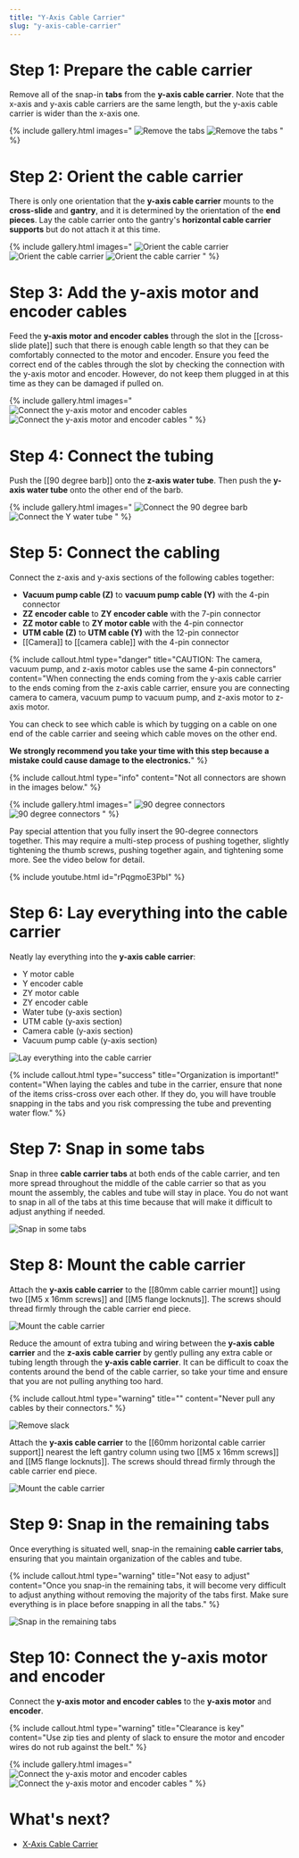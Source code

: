 ```yaml
---
title: "Y-Axis Cable Carrier"
slug: "y-axis-cable-carrier"
---
```



# Step 1: Prepare the cable carrier

Remove all of the snap-in **tabs** from the **y-axis cable carrier**. Note that the x-axis and y-axis cable carriers are the same length, but the y-axis cable carrier is wider than the x-axis one.

{% include gallery.html images="
![Remove the tabs](_images/remove_y_tabs_1.png)
![Remove the tabs](_images/remove_y_tabs_2.png)
" %}

# Step 2: Orient the cable carrier

There is only one orientation that the **y-axis cable carrier** mounts to the **cross-slide** and **gantry**, and it is determined by the orientation of the **end pieces**. Lay the cable carrier onto the gantry's **horizontal cable carrier supports** but do not attach it at this time.

{% include gallery.html images="
![Orient the cable carrier](_images/orient_y_cc_1.png)
![Orient the cable carrier](_images/orient_y_cc_2.png)
![Orient the cable carrier](_images/orient_y_cc_3.png)
" %}

# Step 3: Add the y-axis motor and encoder cables

Feed the **y-axis motor and encoder cables** through the slot in the [[cross-slide plate]] such that there is enough cable length so that they can be comfortably connected to the motor and encoder. Ensure you feed the correct end of the cables through the slot by checking the connection with the y-axis motor and encoder. However, do not keep them plugged in at this time as they can be damaged if pulled on.

{% include gallery.html images="
![Connect the y-axis motor and encoder cables](_images/feed_y_cables_1.png)
![Connect the y-axis motor and encoder cables](_images/feed_y_cables_2.png)
" %}

# Step 4: Connect the tubing

Push the [[90 degree barb]] onto the **z-axis water tube**. Then push the **y-axis water tube** onto the other end of the barb.

{% include gallery.html images="
![Connect the 90 degree barb](_images/90_degree_barb.png)
![Connect the Y water tube](_images/connect_y_water_tube.png)
" %}

# Step 5: Connect the cabling

Connect the z-axis and y-axis sections of the following cables together:

  * **Vacuum pump cable (Z)** to **vacuum pump cable (Y)** with the 4-pin connector
  * **ZZ encoder cable** to **ZY encoder cable** with the 7-pin connector
  * **ZZ motor cable** to **ZY motor cable** with the 4-pin connector
  * **UTM cable (Z)** to **UTM cable (Y)** with the 12-pin connector
  * [[Camera]] to [[camera cable]] with the 4-pin connector

{%
include callout.html
type="danger"
title="CAUTION: The camera, vacuum pump, and z-axis motor cables use the same 4-pin connectors"
content="When connecting the ends coming from the y-axis cable carrier to the ends coming from the z-axis cable carrier, ensure you are connecting camera to camera, vacuum pump to vacuum pump, and z-axis motor to z-axis motor.

You can check to see which cable is which by tugging on a cable on one end of the cable carrier and seeing which cable moves on the other end.

**We strongly recommend you take your time with this step because a mistake could cause damage to the electronics.**"
%}

{%
include callout.html
type="info"
content="Not all connectors are shown in the images below."
%}

{% include gallery.html images="
![90 degree connectors](_images/90_degree_connectors_1.png)
![90 degree connectors](_images/90_degree_connectors_2.png)
" %}

Pay special attention that you fully insert the 90-degree connectors together. This may require a multi-step process of pushing together, slightly tightening the thumb screws, pushing together again, and tightening some more. See the video below for detail.

{% include youtube.html id="rPqgmoE3PbI" %}

# Step 6: Lay everything into the cable carrier

Neatly lay everything into the **y-axis cable carrier**:

- Y motor cable
- Y encoder cable
- ZY motor cable
- ZY encoder cable
- Water tube (y-axis section)
- UTM cable (y-axis section)
- Camera cable (y-axis section)
- Vacuum pump cable (y-axis section)

![Lay everything into the cable carrier](_images/load_y_cc.png)

{%
include callout.html
type="success"
title="Organization is important!"
content="When laying the cables and tube in the carrier, ensure that none of the items criss-cross over each other. If they do, you will have trouble snapping in the tabs and you risk compressing the tube and preventing water flow."
%}

# Step 7: Snap in some tabs

Snap in three **cable carrier tabs** at both ends of the cable carrier, and ten more spread throughout the middle of the cable carrier so that as you mount the assembly, the cables and tube will stay in place. You do not want to snap in all of the tabs at this time because that will make it difficult to adjust anything if needed.

![Snap in some tabs](_images/snap_in_some_y_cc_tabs.png)

# Step 8: Mount the cable carrier

Attach the **y-axis cable carrier** to the [[80mm cable carrier mount]] using two [[M5 x 16mm screws]] and [[M5 flange locknuts]]. The screws should thread firmly through the cable carrier end piece.

![Mount the cable carrier](_images/attach_y_cc_1.png)

Reduce the amount of extra tubing and wiring between the **y-axis cable carrier** and the **z-axis cable carrier** by gently pulling any extra cable or tubing length through the **y-axis cable carrier**. It can be difficult to coax the contents around the bend of the cable carrier, so take your time and ensure that you are not pulling anything too hard.

{%
include callout.html
type="warning"
title=""
content="Never pull any cables by their connectors."
%}

![Remove slack](_images/remove_y_z_slack.png)

Attach the **y-axis cable carrier** to the [[60mm horizontal cable carrier support]] nearest the left gantry column using two [[M5 x 16mm screws]] and [[M5 flange locknuts]]. The screws should thread firmly through the cable carrier end piece.

![Mount the cable carrier](_images/attach_y_cc_2.png)

# Step 9: Snap in the remaining tabs

Once everything is situated well, snap-in the remaining **cable carrier tabs**, ensuring that you maintain organization of the cables and tube.

{%
include callout.html
type="warning"
title="Not easy to adjust"
content="Once you snap-in the remaining tabs, it will become very difficult to adjust anything without removing the majority of the tabs first. Make sure everything is in place before snapping in all the tabs."
%}

![Snap in the remaining tabs](_images/snap_in_remaining_y_cc_tabs.png)

# Step 10: Connect the y-axis motor and encoder

Connect the **y-axis motor and encoder cables** to the **y-axis motor** and **encoder**.

{%
include callout.html
type="warning"
title="Clearance is key"
content="Use zip ties and plenty of slack to ensure the motor and encoder wires do not rub against the belt."
%}

{% include gallery.html images="
![Connect the y-axis motor and encoder cables](_images/feed_y_cables_1.png)
![Connect the y-axis motor and encoder cables](_images/feed_y_cables_2.png)
" %}

# What's next?

 * [X-Axis Cable Carrier](x-axis-cable-carrier.md)

